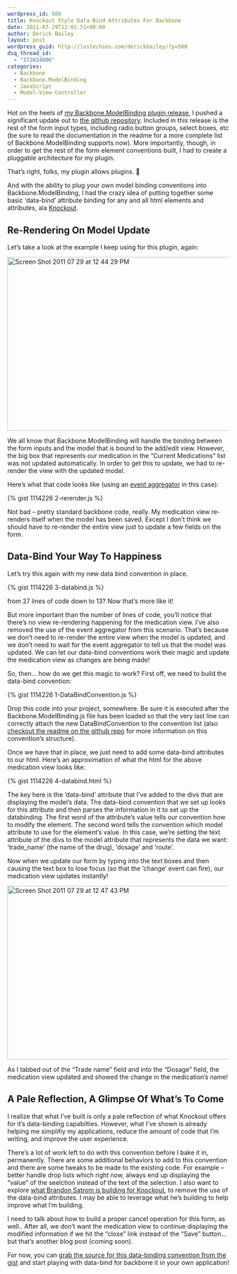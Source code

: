 ```yaml
---
wordpress_id: 500
title: Knockout Style Data-Bind Attributes For Backbone
date: 2011-07-29T12:01:51+00:00
author: Derick Bailey
layout: post
wordpress_guid: http://lostechies.com/derickbailey/?p=500
dsq_thread_id:
  - "372024806"
categories:
  - Backbone
  - Backbone.ModelBinding
  - JavaScript
  - Model-View-Controller
---
```

Hot on the heels of [my Backbone.ModelBinding plugin release](https://lostechies.com/derickbailey/2011/07/24/awesome-model-binding-for-backbone-js/), I pushed a significant update out to [the github repository](https://github.com/derickbailey/backbone.modelbinding). Included in this release is the rest of the form input types, including radio button groups, select boxes, etc (be sure to read the documentation in the readme for a more complete list of Backbone.ModelBinding supports now). More importantly, though, in order to get the rest of the form element conventions built, I had to create a pluggable architecture for my plugin.

That&#8217;s right, folks, my plugin allows plugins. 🙂

And with the ability to plug your own model binding conventions into Backbone.ModelBinding, I had the crazy idea of putting together some basic &#8216;data-bind&#8217; attribute binding for any and all html elements and attributes, ala [Knockout](http://knockoutjs.com/).

## Re-Rendering On Model Update

Let&#8217;s take a look at the example I keep using for this plugin, again:

<img title="Screen Shot 2011-07-29 at 12.44.29 PM.png" src="https://lostechies.com/content/derickbailey/uploads/2011/07/Screen-Shot-2011-07-29-at-12.44.29-PM.png" border="0" alt="Screen Shot 2011 07 29 at 12 44 29 PM" width="600" height="393" />

We all know that Backbone.ModelBinding will handle the binding between the form inputs and the model that is bound to the add/edit view. However, the big box that represents our medication in the &#8220;Current Medications&#8221; list was not updated automatically. In order to get this to update, we had to re-render the view with the updated model.

Here&#8217;s what that code looks like (using an [event aggregator](https://lostechies.com/derickbailey/2011/07/19/references-routing-and-the-event-aggregator-coordinating-views-in-backbone-js/) in this case):

{% gist 1114226 2-rerender.js %}

Not bad &#8211; pretty standard backbone code, really. My medication view re-renders itself when the model has been saved. Except I don&#8217;t think we should have to re-render the entire view just to update a few fields on the form.

## Data-Bind Your Way To Happiness

Let&#8217;s try this again with my new data bind convention in place.

{% gist 1114226 3-databind.js %}

from 27 lines of code down to 13? Now that&#8217;s more like it!

But more important than the number of lines of code, you&#8217;ll notice that there&#8217;s no view re-rendering happening for the medication view. I&#8217;ve also removed the use of the event aggregator from this scenario. That&#8217;s because we don&#8217;t need to re-render the entire view when the model is updated, and we don&#8217;t need to wait for the event aggregator to tell us that the model was updated. We can let our data-bind conventions work their magic and update the medication view as changes are being made!

So, then&#8230; how do we get this magic to work? First off, we need to build the data-bind convention:

{% gist 1114226 1-DataBindConvention.js %}

Drop this code into your project, somewhere. Be sure it is executed after the Backbone.ModelBinding.js file has been loaded so that the very last line can correctly attach the new DataBindConvention to the convention list (also [checkout the readme on the github repo](https://github.com/derickbailey/backbone.modelbinding#readme) for more information on this convention&#8217;s structure).

Once we have that in place, we just need to add some data-bind attributes to our html. Here&#8217;s an approximation of what the html for the above medication view looks like:

{% gist 1114226 4-databind.html %}

The key here is the &#8216;data-bind&#8217; attribute that I&#8217;ve added to the divs that are displaying the model&#8217;s data. The data-bind convention that we set up looks for this attribute and then parses the information in it to set up the databinding. The first word of the attribute&#8217;s value tells our convention how to modify the element. The second word tells the convention which model attribute to use for the element&#8217;s value. In this case, we&#8217;re setting the text attribute of the divs to the model attribute that represents the data we want: &#8216;trade_name&#8217; (the name of the drug), &#8216;dosage&#8217; and &#8216;route&#8217;.

Now when we update our form by typing into the text boxes and then causing the text box to lose focus (so that the &#8216;change&#8217; event can fire), our medication view updates instantly!

<img title="Screen Shot 2011-07-29 at 12.47.43 PM.png" src="https://lostechies.com/content/derickbailey/uploads/2011/07/Screen-Shot-2011-07-29-at-12.47.43-PM.png" border="0" alt="Screen Shot 2011 07 29 at 12 47 43 PM" width="600" height="393" />

As I tabbed out of the &#8220;Trade name&#8221; field and into the &#8220;Dosage&#8221; field, the medication view updated and showed the change in the medication&#8217;s name!

## A Pale Reflection, A Glimpse Of What&#8217;s To Come

I realize that what I&#8217;ve built is only a pale reflection of what Knockout offers for it&#8217;s data-binding capabilties. However, what I&#8217;ve shown is already helping me simplifiy my applications, reduce the amount of code that I&#8217;m writing, and improve the user experience.

There&#8217;s a lot of work left to do with this convention before I bake it in, permanently. There are some additional behaviors to add to this convention and there are some tweaks to be made to the existing code. For example &#8211; better handle drop lists which right now, always end up displaying the &#8220;value&#8221; of the seelction instead of the text of the selection. I also want to explore [what Brandon Satrom is building for Knockout](http://userinexperience.com/?p=633), to remove the use of the data-bind attributes. I may be able to leverage what he&#8217;s building to help improve what I&#8217;m building.

I need to talk about how to build a proper cancel operation for this form, as well.. After all, we don&#8217;t want the medication view to continue displaying the modified information if we hit the &#8220;close&#8221; link instead of the &#8220;Save&#8221; button&#8230; but that&#8217;s another blog post (coming soon).

For now, you can [grab the source for this data-binding convention from the gist](https://gist.github.com/1114226) and start playing with data-bind for backbone it in your own application!
